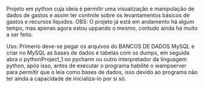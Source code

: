 Projeto em python cuja ideia é permitir uma visualização e manipulação de dados de gastos e assim ter controle sobre os levantamentos básicos de gastos e recursos líquidos. OBS: O projeto já está em andamento há algum tempo, mas apenas agora estou uppando o mesmo, contudo ainda há muito a ser feito.

Uso: Primerio deve-se pegar os arquivos do BANCOS DE DADOS MySQL e criar no MySQL as bases de dados e tabelas com os dumps, em seguida abra o pythonProject_1 no pycharm ou outro interpretador da linguagem python, após isso, antes de executar o programa habilite o wampserver para permitir que o leia como bases de dados, isso devido ao programa não ter ainda a capacidade de inicializa-lo por si só.
